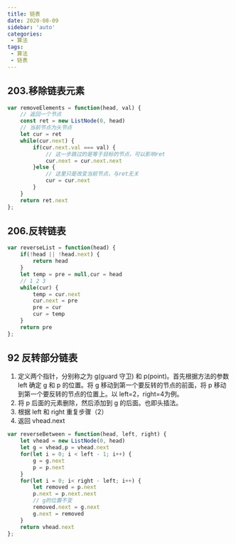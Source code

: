 ```yaml
---
title: 链表
date: 2020-08-09
sidebar: 'auto'
categories:
 - 算法
tags:
 - 算法
 - 链表
---
```


##  203.移除链表元素
```js
var removeElements = function(head, val) {
    // 返回一个节点
    const ret = new ListNode(0, head)
    // 当前节点为头节点
    let cur = ret
    while(cur.next) {
        if(cur.next.val === val) {
            // 这一步跳过的是等于目标的节点，可以影响ret
            cur.next = cur.next.next
        }else {
            // 这里只是改变当前节点，与ret无关
            cur = cur.next
        }
    }
    return ret.next
};
```

##  206.反转链表
```js
var reverseList = function(head) {
    if(!head || !head.next) {
        return head
    }
    let temp = pre = null,cur = head
    // 1 2 3
    while(cur) {
        temp = cur.next
        cur.next = pre
        pre = cur
        cur = temp
    }
    return pre
};
```

##  92 反转部分链表
1.  定义两个指针，分别称之为 g(guard 守卫) 和 p(point)。首先根据方法的参数 left 确定 g 和 p 的位置。将 g 移动到第一个要反转的节点的前面，将 p 移动到第一个要反转的节点的位置上。以 left=2，right=4为例。
2.  将 p 后面的元素删除，然后添加到 g 的后面。也即头插法。
3.  根据 left 和 right 重复步骤（2）
4.  返回 vhead.next
```js
var reverseBetween = function(head, left, right) {
    let vhead = new ListNode(0, head)
    let g = vhead,p = vhead.next
    for(let i = 0; i < left - 1; i++) {
        g = g.next 
        p = p.next
    }
    for(let i = 0; i< right - left; i++) {
        let removed = p.next
        p.next = p.next.next
        // g的位置不变
        removed.next = g.next
        g.next = removed
    }
    return vhead.next
};
```